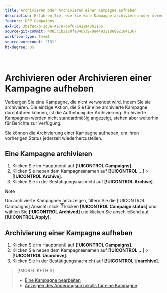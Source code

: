 ```yaml
---
title: Archivieren oder Archivieren einer Kampagne aufheben
description: Erfahren Sie, wie Sie eine Kampagne archivieren oder deren Archivierung aufheben.
feature: DSP Campaigns
exl-id: 3b1fac7b-1c3e-417e-b6f6-142aa48b1135
source-git-commit: 4085c1b21c0fe84653978e449321868921841367
workflow-type: tm+mt
source-wordcount: '131'
ht-degree: 0%

---
```


# Archivieren oder Archivieren einer Kampagne aufheben

Verbergen Sie eine Kampagne, die nicht verwendet wird, indem Sie sie archivieren. Die einzige Aktion, die Sie für eine archivierte Kampagne durchführen können, ist die Aufhebung der Archivierung. Archivierte Kampagnen werden nicht standardmäßig angezeigt, stehen aber weiterhin für Berichte zur Verfügung.

Sie können die Archivierung einer Kampagne aufheben, um ihren vorherigen Status jederzeit wiederherzustellen.

## Eine Kampagne archivieren

1. Klicken Sie im Hauptmenü auf **[!UICONTROL Campaigns]**.
1. Klicken Sie neben dem Kampagnennamen auf  **[!UICONTROL ...]** > **[!UICONTROL Archive]**.
1. Klicken Sie in der Bestätigungsnachricht auf **[!UICONTROL Archive]**.

>[!NOTE]
>
>Um archivierte Kampagnen anzuzeigen, filtern Sie die [!UICONTROL Campaigns] Ansicht: click ![Filterschaltfläche](/help/dsp/assets/filter.png)klicken **[!UICONTROL Campaign status]** und wählen Sie **[!UICONTROL Archived]** und klicken Sie anschließend auf **[!UICONTROL Apply].**

## Archivierung einer Kampagne aufheben

1. Klicken Sie im Hauptmenü auf **[!UICONTROL Campaigns]**.
1. Klicken Sie neben dem Kampagnennamen auf  **[!UICONTROL ...]** > **[!UICONTROL Unarchive]**.
1. Klicken Sie in der Bestätigungsnachricht auf **[!UICONTROL Unarchive]**.

>[!MORELIKETHIS]
>
>* [Eine Kampagne bearbeiten](campaign-edit.md)
>* [Anzeigen des Änderungsprotokolls für eine Kampagne](campaign-change-log.md)